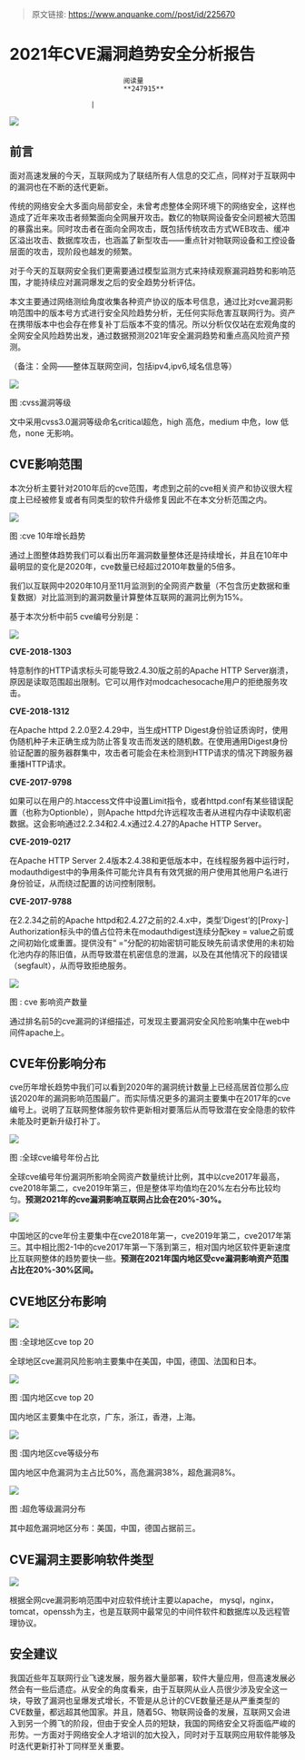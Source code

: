 > 原文链接: https://www.anquanke.com//post/id/225670 


# 2021年CVE漏洞趋势安全分析报告


                                阅读量   
                                **247915**
                            
                        |
                        
                                                                                    



[![](https://p0.ssl.qhimg.com/t01818ddde74bab6d22.jpg)](https://p0.ssl.qhimg.com/t01818ddde74bab6d22.jpg)



## 前言

面对高速发展的今天，互联网成为了联结所有人信息的交汇点，同样对于互联网中的漏洞也在不断的迭代更新。

传统的网络安全大多面向局部安全，未曾考虑整体全网环境下的网络安全，这样也造成了近年来攻击者频繁面向全网展开攻击。数亿的物联网设备安全问题被大范围的暴露出来。同时攻击者在面向全网攻击，既包括传统攻击方式WEB攻击、缓冲区溢出攻击、数据库攻击，也涵盖了新型攻击——重点针对物联网设备和工控设备层面的攻击，现阶段也越发的频繁。

对于今天的互联网安全我们更需要通过模型监测方式来持续观察漏洞趋势和影响范围，才能持续应对漏洞爆发之后的安全趋势分析评估。

本文主要通过网络测绘角度收集各种资产协议的版本号信息，通过比对cve漏洞影响范围中的版本号方式进行安全风险趋势分析，无任何实际危害互联网行为。资产在携带版本中也会存在修复补丁后版本不变的情况。所以分析仅仅站在宏观角度的全网安全风险趋势出发，通过数据预测2021年安全漏洞趋势和重点高风险资产预测。

（备注：全网——整体互联网空间，包括ipv4,ipv6,域名信息等）

[![](https://p4.ssl.qhimg.com/t013cf6ea0b6898445d.png)](https://p4.ssl.qhimg.com/t013cf6ea0b6898445d.png)

图 :cvss漏洞等级

文中采用cvss3.0漏洞等级命名critical超危，high 高危，medium 中危，low 低危，none 无影响。



## CVE影响范围

本次分析主要针对2010年后的cve范围，考虑到之前的cve相关资产和协议很大程度上已经被修复或者有同类型的软件升级修复因此不在本文分析范围之内。

[![](https://p3.ssl.qhimg.com/t014520f094da18d42d.png)](https://p3.ssl.qhimg.com/t014520f094da18d42d.png)

图 :cve 10年增长趋势

通过上图整体趋势我们可以看出历年漏洞数量整体还是持续增长，并且在10年中最明显的变化是2020年，cve数量已经超过2010年数量的5倍多。

我们以互联网中2020年10月至11月监测到的全网资产数量（不包含历史数据和重复数据）对比监测到的漏洞数量计算整体互联网的漏洞比例为15%。

基于本次分析中前5 cve编号分别是：

[![](https://p3.ssl.qhimg.com/t016f1b4c1784024f1a.png)](https://p3.ssl.qhimg.com/t016f1b4c1784024f1a.png)

**CVE-2018-1303**

特意制作的HTTP请求标头可能导致2.4.30版之前的Apache HTTP Server崩溃，原因是读取范围超出限制。它可以用作对modcachesocache用户的拒绝服务攻击。

**CVE-2018-1312**

在Apache httpd 2.2.0至2.4.29中，当生成HTTP Digest身份验证质询时，使用伪随机种子未正确生成为防止答复攻击而发送的随机数。在使用通用Digest身份验证配置的服务器群集中，攻击者可能会在未检测到HTTP请求的情况下跨服务器重播HTTP请求。

**CVE-2017-9798**

如果可以在用户的.htaccess文件中设置Limit指令，或者httpd.conf有某些错误配置（也称为Optionble），则Apache httpd允许远程攻击者从进程内存中读取机密数据。这会影响通过2.2.34和2.4.x通过2.4.27的Apache HTTP Server。

**CVE-2019-0217**

在Apache HTTP Server 2.4版本2.4.38和更低版本中，在线程服务器中运行时，modauthdigest中的争用条件可能允许具有有效凭据的用户使用其他用户名进行身份验证，从而绕过配置的访问控制限制。

**CVE-2017-9788**

在2.2.34之前的Apache httpd和2.4.27之前的2.4.x中，类型’Digest’的[Proxy-] Authorization标头中的值占位符未在modauthdigest连续分配key = value之前或之间初始化或重置。提供没有“ =”分配的初始密钥可能反映先前请求使用的未初始化池内存的陈旧值，从而导致潜在机密信息的泄漏，以及在其他情况下的段错误（segfault），从而导致拒绝服务。

[![](https://p0.ssl.qhimg.com/t01f3f2d575c7771090.png)](https://p0.ssl.qhimg.com/t01f3f2d575c7771090.png)

图 : cve 影响资产数量

通过排名前5的cve漏洞的详细描述，可发现主要漏洞安全风险影响集中在web中间件apache上。



## CVE年份影响分布

cve历年增长趋势中我们可以看到2020年的漏洞统计数量上已经高居首位那么应该2020年的漏洞影响范围最广。而实际情况更多的漏洞主要集中在2017年的cve编号上。说明了互联网整体服务软件更新相对要落后从而导致潜在安全隐患的软件未能及时更新升级打补丁。

[![](https://p0.ssl.qhimg.com/t013a7646ccff673a65.png)](https://p0.ssl.qhimg.com/t013a7646ccff673a65.png)

图 :全球cve编号年份占比

全球cve编号年份漏洞所影响全网资产数量统计比例，其中以cve2017年最高，cve2018年第二，cve2019年第三，但是整体平均值均在20%左右分布比较均匀。**预测2021年的cve漏洞影响互联网占比会在20%-30%。**

[![](https://p5.ssl.qhimg.com/t01b8c4f1d21d643d86.png)](https://p5.ssl.qhimg.com/t01b8c4f1d21d643d86.png)

中国地区的cve年份主要集中在cve2018年第一，cve2019年第二，cve2017年第三。其中相比图2-1中的cve2017年第一下落到第三，相对国内地区软件更新速度比互联网整体的趋势要快一些。**预测在2021年国内地区受cve漏洞影响资产范围占比在20%-30%区间。**



## CVE地区分布影响

[![](https://p2.ssl.qhimg.com/t01467f1f670c3159ff.png)](https://p2.ssl.qhimg.com/t01467f1f670c3159ff.png)

图 :全球地区cve top 20

全球地区cve漏洞风险影响主要集中在美国，中国，德国、法国和日本。

[![](https://p4.ssl.qhimg.com/t017667f176cbd16135.jpg)](https://p4.ssl.qhimg.com/t017667f176cbd16135.jpg)

图 :国内地区cve top 20

国内地区主要集中在北京，广东，浙江，香港，上海。

[![](https://p3.ssl.qhimg.com/t01e8712698b0243a81.png)](https://p3.ssl.qhimg.com/t01e8712698b0243a81.png)

图 :国内地区cve等级分布

国内地区中危漏洞为主占比50%，高危漏洞38%，超危漏洞8%。

[![](https://p3.ssl.qhimg.com/t01a2b880db90b0542b.png)](https://p3.ssl.qhimg.com/t01a2b880db90b0542b.png)

图 :超危等级漏洞分布

其中超危漏洞地区分布：美国，中国，德国占据前三。



## CVE漏洞主要影响软件类型

[![](https://p5.ssl.qhimg.com/t01f8a130d3a67a8773.png)](https://p5.ssl.qhimg.com/t01f8a130d3a67a8773.png)

根据全网cve漏洞影响范围中对应软件统计主要以apache， mysql，nginx，tomcat，openssh为主，也是互联网中最常见的中间件软件和数据库以及远程管理协议。



## 安全建议

我国近些年互联网行业飞速发展，服务器大量部署，软件大量应用，但高速发展必然会有一些后遗症。从安全的角度看来，由于互联网从业人员很少涉及安全这一块，导致了漏洞也呈爆发式增长，不管是从总计的CVE数量还是从严重类型的CVE数量，都远超其他国家。并且，随着5G、物联网设备的发展，互联网又会进入到另一个腾飞的阶段，但由于安全人员的短缺，我国的网络安全又将面临严峻的形势。一方面对于网络安全人才培训的加大投入，同时对于互联网应用软件能够及时迭代更新打补丁同样至关重要。
